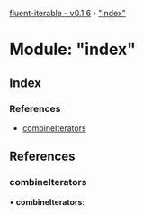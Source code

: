 [fluent-iterable - v0.1.6](../README.md) › ["index"](_index_.md)

# Module: "index"

## Index

### References

* [combineIterators](_index_.md#combineiterators)

## References

###  combineIterators

• **combineIterators**:
